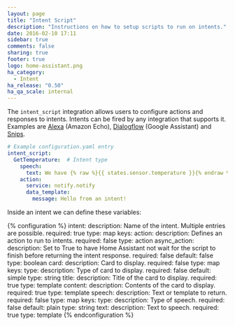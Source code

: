 ```yaml
---
layout: page
title: "Intent Script"
description: "Instructions on how to setup scripts to run on intents."
date: 2016-02-10 17:11
sidebar: true
comments: false
sharing: true
footer: true
logo: home-assistant.png
ha_category:
  - Intent
ha_release: "0.50"
ha_qa_scale: internal
---
```


The `intent_script` integration allows users to configure actions and responses to intents. Intents can be fired by any integration that supports it. Examples are [Alexa](/components/alexa/) (Amazon Echo), [Dialogflow](/components/dialogflow/) (Google Assistant) and [Snips](/components/snips/).

```yaml
# Example configuration.yaml entry
intent_script:
  GetTemperature:  # Intent type
    speech:
      text: We have {% raw %}{{ states.sensor.temperature }}{% endraw %} degrees
    action:
      service: notify.notify
      data_template:
        message: Hello from an intent!
```

Inside an intent we can define these variables:

{% configuration %}
intent:
  description: Name of the intent. Multiple entries are possible.
  required: true
  type: map
  keys:
    action:
      description: Defines an action to run to intents.
      required: false
      type: action
    async_action:
      description: Set to True to have Home Assistant not wait for the script to finish before returning the intent response.
      required: false
      default: false
      type: boolean
    card:
      description: Card to display.
      required: false
      type: map
      keys:
        type:
          description: Type of card to display.
          required: false
          default: simple
          type: string
        title:
          description: Title of the card to display.
          required: true
          type: template
        content:
          description: Contents of the card to display.
          required: true
          type: template
    speech:
      description: Text or template to return.
      required: false
      type: map
      keys:
        type:
          description: Type of speech.
          required: false
          default: plain
          type: string
        text:
          description: Text to speech.
          required: true
          type: template
{% endconfiguration %}
